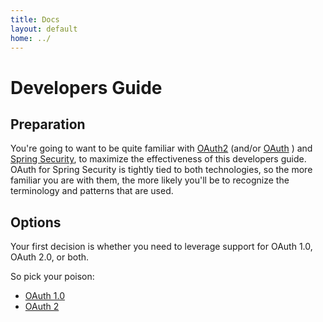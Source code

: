 ```yaml
---
title: Docs
layout: default
home: ../
---
```



# Developers Guide

## Preparation

You're going to want to be quite familiar with
[OAuth2](https://tools.ietf.org/html/draft-ietf-oauth-v2) (and/or
[OAuth](https://oauth.net) ) and
[Spring Security](https://projects.spring.io/spring-security/),
to maximize the effectiveness of this developers guide. OAuth for
Spring Security is tightly tied to both technologies, so the more
familiar you are with them, the more likely you'll be to recognize the
terminology and patterns that are used.

## Options

Your first decision is whether you need to leverage support for OAuth 1.0, OAuth 2.0, or both.

So pick your poison:

* [OAuth 1.0](oauth1.html)
* [OAuth 2](oauth2.html)
